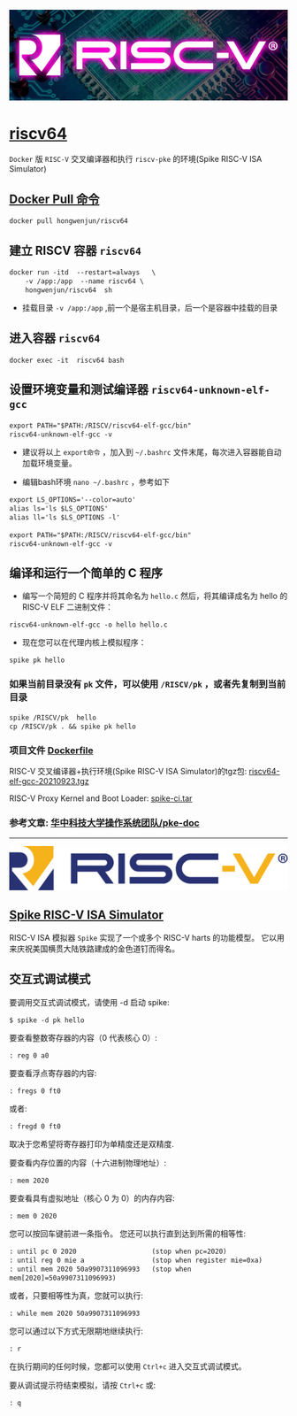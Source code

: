 ![riscv.webp](https://raw.githubusercontent.com/hongwenjun/riscv64/main/img/riscv.webp)

# [riscv64](https://hub.docker.com/r/hongwenjun/riscv64)

`Docker` 版 `RISC-V` 交叉编译器和执行 `riscv-pke` 的环境(Spike RISC-V ISA Simulator)

## [Docker Pull 命令]((https://hub.docker.com/r/hongwenjun/riscv64))
```
docker pull hongwenjun/riscv64
```

## 建立 RISCV 容器 `riscv64`
```
docker run -itd  --restart=always   \
    -v /app:/app  --name riscv64 \
    hongwenjun/riscv64  sh
```
- 挂载目录 `-v /app:/app` ,前一个是宿主机目录，后一个是容器中挂载的目录 

## 进入容器 `riscv64` 
```
docker exec -it  riscv64 bash
```

## 设置环境变量和测试编译器 `riscv64-unknown-elf-gcc`

```
export PATH="$PATH:/RISCV/riscv64-elf-gcc/bin"
riscv64-unknown-elf-gcc -v
```
- 建议将以上 `export命令` ，加入到 `~/.bashrc` 文件末尾，每次进入容器能自动加载环境变量。

- 编辑bash环境 `nano ~/.bashrc` ，参考如下
```
export LS_OPTIONS='--color=auto'
alias ls='ls $LS_OPTIONS'
alias ll='ls $LS_OPTIONS -l'

export PATH="$PATH:/RISCV/riscv64-elf-gcc/bin"
riscv64-unknown-elf-gcc -v
```

## 编译和运行一个简单的 C 程序

- 编写一个简短的 C 程序并将其命名为 `hello.c`  然后，将其编译成名为 hello 的 RISC-V ELF 二进制文件：
```
riscv64-unknown-elf-gcc -o hello hello.c
```

- 现在您可以在代理内核上模拟程序：

```
spike pk hello
```

### 如果当前目录没有 `pk` 文件，可以使用 `/RISCV/pk` ，或者先复制到当前目录 
```
spike /RISCV/pk  hello
cp /RISCV/pk . && spike pk hello
```


### 项目文件 [Dockerfile](https://github.com/hongwenjun/riscv64/blob/main/Dockerfile)
RISC-V 交叉编译器+执行环境(Spike RISC-V ISA Simulator)的tgz包: [riscv64-elf-gcc-20210923.tgz](https://gitee.com/hustos/pke-doc/blob/master/resources/riscv64-elf-gcc-20210923.tgz)

RISC-V Proxy Kernel and Boot Loader: [spike-ci.tar](https://github.com/riscv-software-src/riscv-pk)



### 参考文章: [华中科技大学操作系统团队/pke-doc](https://gitee.com/hustos/pke-doc/blob/master/chapter2_installation.md)

---

![riscv-color.svg](https://raw.githubusercontent.com/hongwenjun/riscv64/main/img/riscv-color.svg)

## [Spike RISC-V ISA Simulator](https://github.com/riscv-software-src/riscv-isa-sim) 
RISC-V ISA 模拟器 `Spike` 实现了一个或多个 RISC-V harts 的功能模型。 它以用来庆祝美国横贯大陆铁路建成的金色道钉而得名。

## 交互式调试模式
要调用交互式调试模式，请使用 -d 启动 spike:

    $ spike -d pk hello

要查看整数寄存器的内容（0 代表核心 0）:

    : reg 0 a0

要查看浮点寄存器的内容:

    : fregs 0 ft0

或者:

    : fregd 0 ft0

取决于您希望将寄存器打印为单精度还是双精度.

要查看内存位置的内容（十六进制物理地址）:

    : mem 2020

要查看具有虚拟地址（核心 0 为 0）的内存内容:

    : mem 0 2020

您可以按回车键前进一条指令。 您还可以执行直到达到所需的相等性:

    : until pc 0 2020                   (stop when pc=2020)
    : until reg 0 mie a                 (stop when register mie=0xa)
    : until mem 2020 50a9907311096993   (stop when mem[2020]=50a9907311096993)

或者，只要相等性为真，您就可以执行:

    : while mem 2020 50a9907311096993

您可以通过以下方式无限期地继续执行:

    : r

在执行期间的任何时候，您都可以使用 `Ctrl+c` 进入交互式调试模式。

要从调试提示符结束模拟，请按 `Ctrl+c` 或:

    : q

